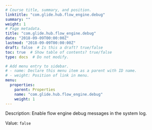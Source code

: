 ```yaml
---
# Course title, summary, and position.
linktitle: "com.glide.hub.flow_engine.debug"
summary: ""
weight: 1
# Page metadata.
title: "com.glide.hub.flow_engine.debug"
date: "2018-09-09T00:00:00Z"
lastmod: "2018-09-09T00:00:00Z"
draft: false  # Is this a draft? true/false
toc: true  # Show table of contents? true/false
type: docs  # Do not modify.

# Add menu entry to sidebar.
# - name: Declare this menu item as a parent with ID name.
# - weight: Position of link in menu.
menu:
  properties:
    parent: Properties
    name: "com.glide.hub.flow_engine.debug"
    weight: 1
---
```


Description: Enable flow engine debug messages in the system log.


Value: `false`